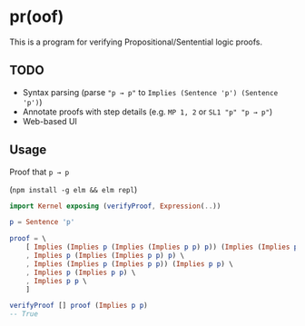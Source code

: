 pr(oof)
=======

This is a program for verifying Propositional/Sentential logic proofs.

TODO
----

* Syntax parsing (parse `"p → p"` to `Implies (Sentence 'p') (Sentence 'p')`)
* Annotate proofs with step details (e.g. `MP 1, 2` or `SL1 "p" "p → p"`)
* Web-based UI


Usage
-----

Proof that `p → p`

(`npm install -g elm && elm repl`)

```elm
import Kernel exposing (verifyProof, Expression(..))

p = Sentence 'p'

proof = \
    [ Implies (Implies p (Implies (Implies p p) p)) (Implies (Implies p (Implies p p)) (Implies p p)) \
    , Implies p (Implies (Implies p p) p) \
    , Implies (Implies p (Implies p p)) (Implies p p) \
    , Implies p (Implies p p) \
    , Implies p p \
    ]

verifyProof [] proof (Implies p p)
-- True
```